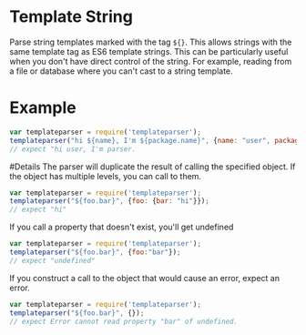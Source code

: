 # Template String
Parse string templates marked with the tag `${}`. This allows strings with the same template tag as ES6 template strings.
This can be particularly useful when you don't have direct control of the string. For example, reading from a file or database where you can't cast to a string template.
# Example
```javascript
var templateparser = require('templateparser');
templateparser("hi ${name}, I'm ${package.name}", {name: "user", package: {name: "parser"}}); 
// expect "hi user, I'm parser.
```
#Details
The parser will duplicate the result of calling the specified object.
If the object has multiple levels, you can call to them.
```javascript
var templateparser = require('templateparser');
templateparser("${foo.bar}", {foo: {bar: "hi"}}); 
// expect "hi"
```
If you call a property that doesn't exist, you'll get undefined
```javascript
var templateparser = require('templateparser');
templateparser("${foo.bar}", {foo:"bar"}); 
// expect "undefined"
```
If you construct a call to the object that would cause an error, expect an error.
```javascript
var templateparser = require('templateparser');
templateparser("${foo.bar}", {}); 
// expect Error cannot read property "bar" of undefined.
```